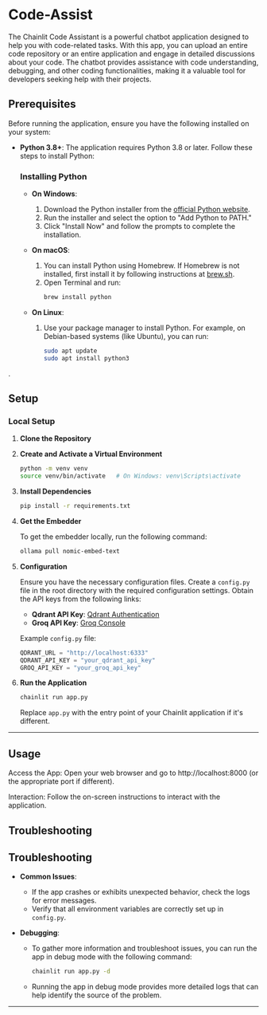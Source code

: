
# Code-Assist
The Chainlit Code Assistant is a powerful chatbot application designed to help you with code-related tasks. With this app, you can upload an entire code repository or an entire application and engage in detailed discussions about your code. The chatbot provides assistance with code understanding, debugging, and other coding functionalities, making it a valuable tool for developers seeking help with their projects.




## Prerequisites


Before running the application, ensure you have the following installed on your system:

- **Python 3.8+**: The application requires Python 3.8 or later. Follow these steps to install Python:

  ### Installing Python

  - **On Windows**:
    1. Download the Python installer from the [official Python website](https://www.python.org/downloads/).
    2. Run the installer and select the option to "Add Python to PATH."
    3. Click "Install Now" and follow the prompts to complete the installation.

  - **On macOS**:
    1. You can install Python using Homebrew. If Homebrew is not installed, first install it by following instructions at [brew.sh](https://brew.sh/).
    2. Open Terminal and run:
       ```bash
       brew install python
       ```

  - **On Linux**:
    1. Use your package manager to install Python. For example, on Debian-based systems (like Ubuntu), you can run:
       ```bash
       sudo apt update
       sudo apt install python3
       ```

.


## Setup



### Local Setup

1. **Clone the Repository**


2. **Create and Activate a Virtual Environment**

   ```bash
   python -m venv venv
   source venv/bin/activate   # On Windows: venv\Scripts\activate
   ```

3. **Install Dependencies**

   ```bash
   pip install -r requirements.txt
   ```

4. **Get the Embedder**

   To get the embedder locally, run the following command:

   ```bash
   ollama pull nomic-embed-text
   ```

5. **Configuration**

   Ensure you have the necessary configuration files. Create a `config.py` file in the root directory with the required configuration settings. Obtain the API keys from the following links:

   - **Qdrant API Key**: [Qdrant Authentication](https://qdrant.tech/documentation/cloud/authentication/)
   - **Groq API Key**: [Groq Console](https://console.groq.com/keys)

   Example `config.py` file:

   ```python
   QDRANT_URL = "http://localhost:6333"
   QDRANT_API_KEY = "your_qdrant_api_key"
   GROQ_API_KEY = "your_groq_api_key"
   ```

6. **Run the Application**

   ```bash
   chainlit run app.py
   ```

   Replace `app.py` with the entry point of your Chainlit application if it's different.

---

## Usage

Access the App: Open your web browser and go to http://localhost:8000 (or the appropriate port if different).

Interaction: Follow the on-screen instructions to interact with the application.
## Troubleshooting

## Troubleshooting

- **Common Issues**:
  - If the app crashes or exhibits unexpected behavior, check the logs for error messages.
  - Verify that all environment variables are correctly set up in `config.py`.

- **Debugging**:
  - To gather more information and troubleshoot issues, you can run the app in debug mode with the following command:

    ```bash
    chainlit run app.py -d
    ```

  - Running the app in debug mode provides more detailed logs that can help identify the source of the problem.

---

